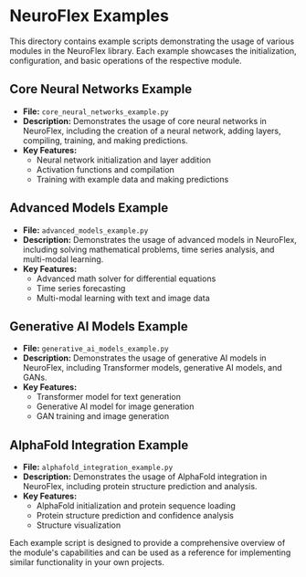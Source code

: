 # NeuroFlex Examples

This directory contains example scripts demonstrating the usage of various modules in the NeuroFlex library. Each example showcases the initialization, configuration, and basic operations of the respective module.

## Core Neural Networks Example

- **File:** `core_neural_networks_example.py`
- **Description:** Demonstrates the usage of core neural networks in NeuroFlex, including the creation of a neural network, adding layers, compiling, training, and making predictions.
- **Key Features:**
  - Neural network initialization and layer addition
  - Activation functions and compilation
  - Training with example data and making predictions

## Advanced Models Example

- **File:** `advanced_models_example.py`
- **Description:** Demonstrates the usage of advanced models in NeuroFlex, including solving mathematical problems, time series analysis, and multi-modal learning.
- **Key Features:**
  - Advanced math solver for differential equations
  - Time series forecasting
  - Multi-modal learning with text and image data

## Generative AI Models Example

- **File:** `generative_ai_models_example.py`
- **Description:** Demonstrates the usage of generative AI models in NeuroFlex, including Transformer models, generative AI models, and GANs.
- **Key Features:**
  - Transformer model for text generation
  - Generative AI model for image generation
  - GAN training and image generation

## AlphaFold Integration Example

- **File:** `alphafold_integration_example.py`
- **Description:** Demonstrates the usage of AlphaFold integration in NeuroFlex, including protein structure prediction and analysis.
- **Key Features:**
  - AlphaFold initialization and protein sequence loading
  - Protein structure prediction and confidence analysis
  - Structure visualization

Each example script is designed to provide a comprehensive overview of the module's capabilities and can be used as a reference for implementing similar functionality in your own projects.

